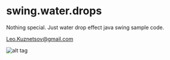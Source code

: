 swing.water.drops
=================

Nothing special. Just water drop effect java swing sample code.

Leo.Kuznetsov@gmail.com

![alt tag](https://raw.github.com/leok7v/swing.water.drops/master/screen_shot.png)
